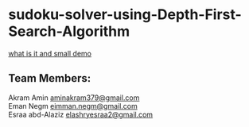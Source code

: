 # sudoku-solver-using-Depth-First-Search-Algorithm

[what is it and small demo](https://drive.google.com/file/d/1PD7cm_AhbbyzGBfYo6FTMq_siMUvq7MB/view?usp=sharing)

## Team Members:

Akram Amin   aminakram379@gmail.com <br />
Eman Negm   eimman.negm@gmail.com <br />
Esraa abd-Alaziz   elashryesraa2@gmail.com <br />
